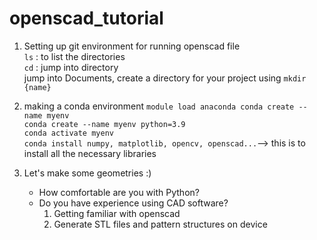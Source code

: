 # openscad_tutorial

1. Setting up git environment for running openscad file\
   ```ls``` : to list the directories\
   ```cd``` : jump into directory\
   jump into Documents, create a directory for your project using ```mkdir {name}```

2. making a conda environment
   ```module load anaconda conda create --name myenv```\
   ```conda create --name myenv python=3.9```\
   ```conda activate myenv```\
   ```conda install numpy, matplotlib, opencv, openscad...```--> this is to install all the necessary libraries

3. Let's make some geometries :)
   - How comfortable are you with Python?
   - Do you have experience using CAD software?
     1) Getting familiar with openscad
     2) Generate STL files and pattern structures on device

